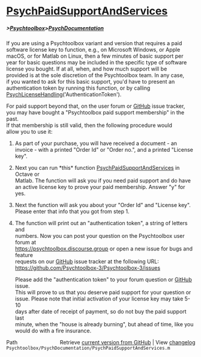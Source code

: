 # [PsychPaidSupportAndServices](PsychPaidSupportAndServices)
##### >[Psychtoolbox](Psychtoolbox)>[PsychDocumentation](PsychDocumentation)

  
If you are using a Psychtoolbox variant and version that requires a paid  
software license key to function, e.g., on Microsoft Windows, or Apple  
macOS, or for Matlab on Linux, then a few minutes of basic support per  
year for basic questions may be included in the specific type of software  
license you bought. If at all, when, and how much support will be  
provided is at the sole discretion of the Psychtoolbox team. In any case,  
if you wanted to ask for this basic support, you'd have to present an  
authentication token by running this function, or by calling  
[PsychLicenseHandling](PsychLicenseHandling)('AuthenticationToken').  
  
For paid support beyond that, on the user forum or [GitHub](GitHub) issue tracker,  
you may have bought a "Psychtoolbox paid support membership" in the past.  
If that membership is still valid, then the following procedure would  
allow you to use it:  
  
1. As part of your purchase, you will have received a document - an  
   invoice - with a printed "Order Id" or "Order no.", and a printed "License key".  
  
2. Next you can run \*this\* function [PsychPaidSupportAndServices](PsychPaidSupportAndServices) in Octave or  
   Matlab. The function will ask you if you need paid support and do have  
   an active license key to prove your paid membership. Answer "y" for yes.  
  
3. Next the function will ask you about your "Order Id" and "License key".  
   Please enter that info that you got from step 1.  
  
4. The function will print out an "authentication token", a string of letters and  
   numbers. Now you can post your question on the Psychtoolbox user forum at  
   https://psychtoolbox.discourse.group or open a new issue for bugs and feature  
   requests on our [GitHub](GitHub) issue tracker at the following URL:  
   https://github.com/Psychtoolbox-3/Psychtoolbox-3/issues  
  
   Please add the "authentication token" to your forum question or [GitHub](GitHub) issue.  
   This will prove to us that you deserve paid support for your question or  
   issue. Please note that initial activation of your license key may take 5-10  
   days after date of receipt of payment, so do not buy the paid support last  
   minute, when the "house is already burning", but ahead of time, like you  
   would do with a fire insurance.  
  




<div class="code_header" style="text-align:right;">
  <span style="float:left;">Path&nbsp;&nbsp;</span> <span class="counter">Retrieve <a href=
  "https://raw.github.com/Psychtoolbox-3/Psychtoolbox-3/beta/Psychtoolbox/PsychDocumentation/PsychPaidSupportAndServices.m">current version from GitHub</a> | View <a href=
  "https://github.com/Psychtoolbox-3/Psychtoolbox-3/commits/beta/Psychtoolbox/PsychDocumentation/PsychPaidSupportAndServices.m">changelog</a></span>
</div>
<div class="code">
  <code>Psychtoolbox/PsychDocumentation/PsychPaidSupportAndServices.m</code>
</div>

